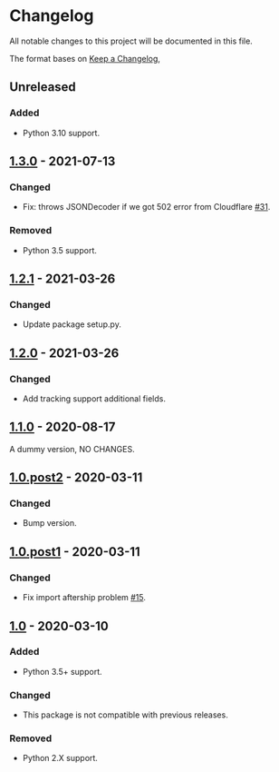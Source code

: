 # Changelog

All notable changes to this project will be documented in this file.

The format bases on [Keep a Changelog](https://keepachangelog.com/en/1.0.0/),

## Unreleased

### Added

- Python 3.10 support.

## [1.3.0] - 2021-07-13

### Changed

- Fix: throws JSONDecoder if we got 502 error from Cloudflare
  [#31](https://github.com/AfterShip/aftership-sdk-python/issues/31).

### Removed

- Python 3.5 support.

## [1.2.1] - 2021-03-26

### Changed

- Update package setup.py.

## [1.2.0] - 2021-03-26

### Changed

- Add tracking support additional fields.

## [1.1.0] - 2020-08-17

A dummy version, NO CHANGES.

## [1.0.post2] - 2020-03-11

### Changed

- Bump version.

## [1.0.post1] - 2020-03-11

### Changed

- Fix import aftership problem [#15](https://github.com/AfterShip/aftership-sdk-python/issues/15).

## [1.0] - 2020-03-10

### Added

- Python 3.5+ support.

### Changed

- This package is not compatible with previous releases.

### Removed

- Python 2.X support.

[1.3.0]: https://github.com/AfterShip/aftership-sdk-python/releases/tag/1.3.0

[1.2.1]: https://github.com/AfterShip/aftership-sdk-python/releases/tag/1.2.1

[1.2.0]: https://github.com/AfterShip/aftership-sdk-python/releases/tag/1.2.0

[1.1.0]: https://github.com/AfterShip/aftership-sdk-python/releases/tag/1.1.0

[1.0.post2]: https://github.com/AfterShip/aftership-sdk-python/releases/tag/1.0.post2

[1.0.post1]: https://github.com/AfterShip/aftership-sdk-python/releases/tag/1.0.post1

[1.0]: https://github.com/AfterShip/aftership-sdk-python/releases/tag/1.0
